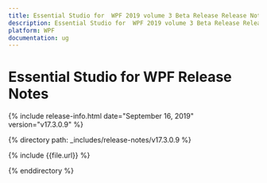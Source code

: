 ```yaml
---
title: Essential Studio for  WPF 2019 volume 3 Beta Release Release Notes  
description: Essential Studio for  WPF 2019 volume 3 Beta Release Release Notes  
platform: WPF
documentation: ug
---
```


# Essential Studio for  WPF  Release Notes  

{% include release-info.html date="September 16, 2019"  version="v17.3.0.9" %} 


{% directory path: _includes/release-notes/v17.3.0.9 %}

{% include {{file.url}} %}

{% enddirectory %}